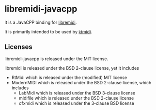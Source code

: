 # libremidi-javacpp

It is a JavaCPP binding for [libremidi](https://github.com/celtera/libremidi).

It is primarily intended to be used by [ktmidi](https://github.com/atsushieno/ktmidi/).

## Licenses

libremidi-javacpp is released under the MIT license.

libremidi is released under the BSD 2-clause license, yet it includes

- RtMidi which is released under the (modified) MIT license
- ModernMIDI which is released under the BSD 2-clause license, which includes
  - LabMidi which is released under the BSD 3-clause license
  - midifile which is released under the BSD 2-clause license
  - ofxmidi which is released under the 3-clause BSD license

